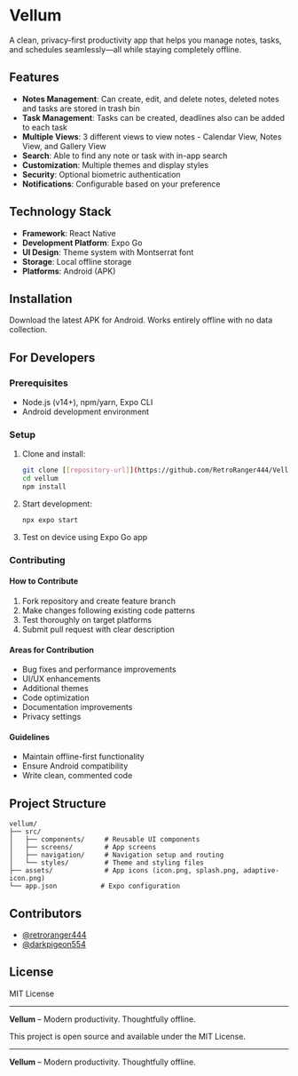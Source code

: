# Vellum

A clean, privacy-first productivity app that helps you manage notes, tasks, and schedules seamlessly—all while staying completely offline.

## Features

- **Notes Management**: Can create, edit, and delete notes, deleted notes and tasks are stored in trash bin
- **Task Management**: Tasks can be created, deadlines also can be added to each task
- **Multiple Views**: 3 different views to view notes - Calendar View, Notes View, and Gallery View
- **Search**: Able to find any note or task with in-app search
- **Customization**: Multiple themes and display styles
- **Security**: Optional biometric authentication
- **Notifications**: Configurable based on your preference

## Technology Stack

- **Framework**: React Native
- **Development Platform**: Expo Go
- **UI Design**: Theme system with Montserrat font
- **Storage**: Local offline storage
- **Platforms**: Android (APK)

## Installation

Download the latest APK for Android. Works entirely offline with no data collection.

## For Developers

### Prerequisites

- Node.js (v14+), npm/yarn, Expo CLI
- Android development environment 

### Setup

1. Clone and install:
   ```bash
   git clone [[repository-url]](https://github.com/RetroRanger444/Vellum)
   cd vellum
   npm install
   ```

2. Start development:
   ```bash
   npx expo start
   ```

3. Test on device using Expo Go app

### Contributing

#### How to Contribute

1. Fork repository and create feature branch
2. Make changes following existing code patterns
3. Test thoroughly on target platforms
4. Submit pull request with clear description

#### Areas for Contribution

- Bug fixes and performance improvements
- UI/UX enhancements
- Additional themes
- Code optimization
- Documentation improvements
- Privacy settings

#### Guidelines

- Maintain offline-first functionality
- Ensure Android compatibility
- Write clean, commented code

## Project Structure

```
vellum/
├── src/
│   ├── components/     # Reusable UI components
│   ├── screens/        # App screens 
│   ├── navigation/     # Navigation setup and routing
│   └── styles/         # Theme and styling files
├── assets/             # App icons (icon.png, splash.png, adaptive-icon.png)
└── app.json           # Expo configuration
```

## Contributors

- [@retroranger444](https://github.com/retroranger444)
- [@darkpigeon554](https://github.com/darkpigeon554)

## License

MIT License

---

**Vellum** – Modern productivity. Thoughtfully offline.


This project is open source and available under the MIT License.

---

**Vellum** – Modern productivity. Thoughtfully offline.
